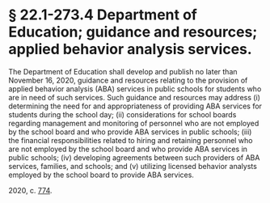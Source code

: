 # § 22.1-273.4 Department of Education; guidance and resources; applied behavior analysis services.

<p>The Department of Education shall develop and publish no later than November 16, 2020, guidance and resources relating to the provision of applied behavior analysis (ABA) services in public schools for students who are in need of such services. Such guidance and resources may address (i) determining the need for and appropriateness of providing ABA services for students during the school day; (ii) considerations for school boards regarding management and monitoring of personnel who are not employed by the school board and who provide ABA services in public schools; (iii) the financial responsibilities related to hiring and retaining personnel who are not employed by the school board and who provide ABA services in public schools; (iv) developing agreements between such providers of ABA services, families, and schools; and (v) utilizing licensed behavior analysts employed by the school board to provide ABA services.</p><p>2020, c. <a href='http://lis.virginia.gov/cgi-bin/legp604.exe?201+ful+CHAP0774'>774</a>.</p>